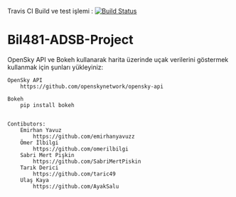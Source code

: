 Travis CI Build ve test işlemi :
[![Build Status](https://app.travis-ci.com/emirhanyavuzz/ADSB_project.svg?token=jzpUisp9b9fkzk2aDzxp&branch=main)](https://app.travis-ci.com/emirhanyavuzz/ADSB_project)


# Bil481-ADSB-Project
OpenSky API ve Bokeh kullanarak harita üzerinde uçak verilerini göstermek
kullanmak için şunları yükleyiniz:
  
	OpenSky API
        https://github.com/openskynetwork/opensky-api
  
	Bokeh
        pip install bokeh


	Contibutors:
  		Emirhan Yavuz
    		https://github.com/emirhanyavuzz
	  	Ömer İlbilgi
    		https://github.com/omerilbilgi
  		Sabri Mert Pişkin
    		https://github.com/SabriMertPiskin
  		Tarık Derici
    		https://github.com/taric49
  		Ulaş Kaya
    		https://github.com/AyakSalu
  
